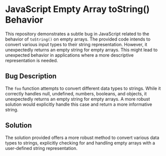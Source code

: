 # JavaScript Empty Array toString() Behavior
This repository demonstrates a subtle bug in JavaScript related to the behavior of `toString()` on empty arrays. The provided code intends to convert various input types to their string representation. However, it unexpectedly returns an empty string for empty arrays. This might lead to unexpected behavior in applications where a more descriptive representation is needed.

## Bug Description
The `foo` function attempts to convert different data types to strings. While it correctly handles null, undefined, numbers, booleans, and objects, it unexpectedly returns an empty string for empty arrays.  A more robust solution would explicitly handle this case and return a more informative string.

## Solution
The solution provided offers a more robust method to convert various data types to strings, explicitly checking for and handling empty arrays with a user-defined string representation.
